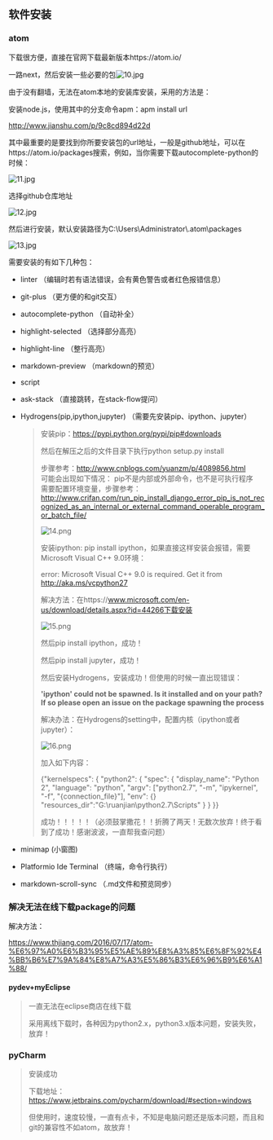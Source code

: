## 软件安装

### atom

下载很方便，直接在官网下载最新版本https://atom.io/

一路next，然后安装一些必要的包![10.jpg](https://github.com/ChaoZeyi/python/blob/master/LearnPythonTheHardWay/photos/10.jpg?raw=true)

由于没有翻墙，无法在atom本地的安装库安装，采用的方法是：

安装node.js，使用其中的分支命令apm：apm install url

http://www.jianshu.com/p/9c8cd894d22d

其中最重要的是要找到你所要安装包的url地址，一般是github地址，可以在https://atom.io/packages搜索，例如，当你需要下载autocomplete-python的时候：

![11.jpg](https://github.com/ChaoZeyi/python/blob/master/LearnPythonTheHardWay/photos/11.jpg?raw=true)

选择github仓库地址

![12.jpg](https://github.com/ChaoZeyi/python/blob/master/LearnPythonTheHardWay/photos/12.jpg?raw=true)

然后进行安装，默认安装路径为C:\Users\Administrator\\.atom\packages

![13.jpg](https://github.com/ChaoZeyi/python/blob/master/LearnPythonTheHardWay/photos/13.jpg?raw=true)

需要安装的有如下几种包：

- linter    （编辑时若有语法错误，会有黄色警告或者红色报错信息）

- git-plus   （更方便的和git交互）

- autocomplete-python    （自动补全）

- highlight-selected        （选择部分高亮）

- highlight-line      （整行高亮）

- markdown-preview        （markdown的预览）

- script       

- ask-stack   （直接跳转，在stack-flow提问）

- Hydrogens(pip,ipython,jupyter)      （需要先安装pip、ipython、jupyter）

  > 安装pip：https://pypi.python.org/pypi/pip#downloads
  >
  > 然后在解压之后的文件目录下执行python setup.py install
  >
  > 步骤参考：http://www.cnblogs.com/yuanzm/p/4089856.html  
  > 可能会出现如下情况： pip不是内部或外部命令，也不是可执行程序  
  > 需要配置环境变量，步骤参考：  
  > http://www.crifan.com/run_pip_install_django_error_pip_is_not_recognized_as_an_internal_or_external_command_operable_program_or_batch_file/
  >
  > ![14.png](https://github.com/ChaoZeyi/python/blob/master/LearnPythonTheHardWay/photos/14.png?raw=true)
  >
  > 安装ipython: pip install ipython，如果直接这样安装会报错，需要 Microsoft Visual C++ 9.0环境：
  >
  > error: Microsoft Visual C++ 9.0 is required. Get it from http://aka.ms/vcpython27
  >
  > 解决方法：在https://www.microsoft.com/en-us/download/details.aspx?id=44266下载安装
  >
  > ![15.png](https://github.com/ChaoZeyi/python/blob/master/LearnPythonTheHardWay/photos/15.png?raw=true)
  >
  > 然后pip install ipython，成功！
  >
  > 然后pip install jupyter，成功！
  >
  > 然后安装Hydrogens，安装成功！但使用的时候一直出现错误：
  >
  > **'ipython' could not be spawned. Is it installed and on your path? If so please open an issue on the package spawning the process**
  >
  > 解决办法：在Hydrogens的setting中，配置内核（ipython或者jupyter）：
  >
  > ![16.png](https://github.com/ChaoZeyi/python/blob/master/LearnPythonTheHardWay/photos/16.png?raw=true)
  >
  > 加入如下内容：
  >
  > {"kernelspecs": {
  > "python2": {
  > "spec": {
  > "display_name": "Python 2",
  > "language": "python",
  > "argv": ["python2.7", "-m", "ipykernel", "-f", "{connection_file}"],
  > "env": {}
  > "resources_dir":"G:\ruanjian\python2.7\Scripts"
  > } }
  > }}
  >
  > 成功！！！！！（必须鼓掌撒花！！折腾了两天！无数次放弃！终于看到了成功！感谢波波，一直帮我查问题）



- minimap      (小窗图)
- Platformio Ide Terminal      （终端，命令行执行）
- markdown-scroll-sync      （.md文件和预览同步）


### 解决无法在线下载package的问题

解决方法：

https://www.thjiang.com/2016/07/17/atom-%E6%97%A0%E6%B3%95%E5%AE%89%E8%A3%85%E6%8F%92%E4%BB%B6%E7%9A%84%E8%A7%A3%E5%86%B3%E6%96%B9%E6%A1%88/ 

#### pydev+myEclipse

> 一直无法在eclipse商店在线下载
>
> 采用离线下载时，各种因为python2.x，python3.x版本问题，安装失败，放弃！

### pyCharm

> 安装成功
>
> 下载地址：https://www.jetbrains.com/pycharm/download/#section=windows
>
> 但使用时，速度较慢，一直有点卡，不知是电脑问题还是版本问题，而且和git的兼容性不如atom，故放弃！
